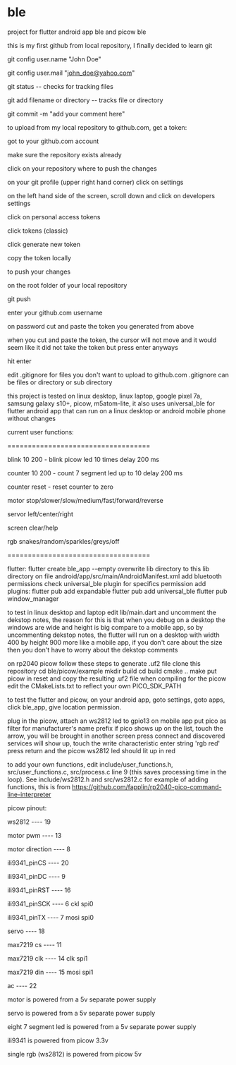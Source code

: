 # ble
project for flutter android app ble and picow ble

this is my first github from local repository, I finally decided to learn git

  git config user.name "John Doe"
  
  git config user.mail "john_doe@yahoo.com"
  

  git status  --  checks for tracking files
  
  git add filename or directory  -- tracks file or directory
  
  git commit -m "add your comment here"
  
to upload from my local repository to github.com, get a token:

  got to your github.com account
  
  make sure the repository exists already
  
  click on your repository where to push the changes
  
  on your git profile (upper right hand corner) click on settings
  
  on the left hand side of the screen, scroll down and click on developers settings
  
  click on personal access tokens
  
  click tokens (classic)
  
  click generate new token
  
  copy the token locally
  
  
to push your changes

  on the root folder of your local repository
  
  git push
  
  enter your github.com username
  
  on password cut and paste the token you generated from above
  
  when you cut and paste the token, the cursor will not move and it would seem like it did not
  take the token but press enter anyways
  
  hit enter
  
  edit .gitignore for files you don't want to upload to github.com
  .gitignore can be files or directory or sub directory

this project is tested on linux desktop, linux laptop, google pixel 7a, samsung galaxy s10+, picow, m5atom-lite, it also uses universal_ble for flutter android app that can run on a linux desktop or android mobile phone without changes

current user functions:

===================================

blink 10 200 - blink picow led 10 times delay 200 ms

counter 10 200 - count 7 segment led up to 10 delay 200 ms

counter reset - reset counter to zero

motor stop/slower/slow/medium/fast/forward/reverse

servor left/center/right

screen clear/help

rgb snakes/random/sparkles/greys/off

===================================

flutter:
  flutter create ble_app --empty
  overwrite lib directory to this lib directory
  on file android/app/src/main/AndroidManifest.xml add bluetooth permissions
    check universal_ble plugin for specifics permission
  add plugins:
    flutter pub add expandable
    flutter pub add universal_ble
    flutter pub window_manager
    
  to test in linux desktop and laptop edit lib/main.dart
  and uncomment the dekstop notes, the reason for this is that when you debug on a
  desktop the windows are wide and height is big compare to a mobile app, so by
  uncommenting dekstop notes, the flutter will run on a desktop with width 400 by height 900
  more like a mobile app, if you don't care about the size then you don't have to worry about
  the dekstop comments
  
  on rp2040 picow follow these steps to generate .uf2 file
  clone this repository
  cd ble/picow/example
  mkdir build
  cd build
  cmake ..
  make
  put picow in reset and copy the resulting .uf2 file
  when compiling for the picow edit the CMakeLists.txt to reflect your own PICO_SDK_PATH
  
  to test the flutter and picow, on your android app, goto settings, goto apps, click ble_app,
  give location permission.
  
  plug in the picow, attach an ws2812 led to gpio13
  on mobile app put pico as filter for manufacturer's name prefix
  if pico shows up on the list, touch the arrow, you will be brought in another screen
  press connect and discovered services will show up, touch the write characteristic
  enter string 'rgb red' press return and the picow ws2812 led should lit up in red
  
  to add your own functions, edit include/user_functions.h, src/user_functions.c,
    src/process.c line 9 (this saves processing time in the loop). See include/ws2812.h and src/ws2812.c for
    example of adding functions, this is from https://github.com/fapplin/rp2040-pico-command-line-interpreter
    
picow pinout:

ws2812          ---- 19

motor pwm       ---- 13

motor direction ----  8 

ili9341_pinCS   ---- 20

ili9341_pinDC   ----  9

ili9341_pinRST  ---- 16

ili9341_pinSCK  ----  6 ckl spi0

ili9341_pinTX   ----  7 mosi spi0

servo           ---- 18

max7219 cs      ---- 11

max7219 clk     ---- 14 clk spi1

max7219 din     ---- 15 mosi spi1

ac              ---- 22


motor is powered from a 5v separate power supply

servo is powered from a 5v separate power supply

eight 7 segment led is powered from a 5v separate power supply

ili9341 is powered from picow 3.3v

single rgb (ws2812) is powered from picow 5v
  
  
  
